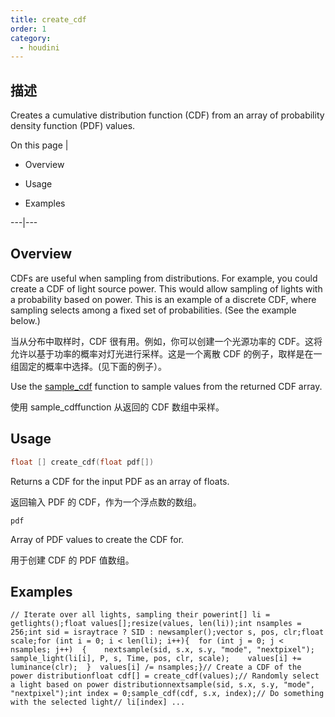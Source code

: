 ```yaml
---
title: create_cdf
order: 1
category:
  - houdini
---
```

    
## 描述

Creates a cumulative distribution function (CDF) from an array of probability
density function (PDF) values.

On this page |

- Overview

- Usage

- Examples

---|---

## Overview

CDFs are useful when sampling from distributions. For example, you could
create a CDF of light source power. This would allow sampling of lights with a
probability based on power. This is an example of a discrete CDF, where
sampling selects among a fixed set of probabilities. (See the example below.)

当从分布中取样时，CDF 很有用。例如，你可以创建一个光源功率的 CDF。这将允许以基于功率的概率对灯光进行采样。这是一个离散 CDF 的例子，取样是在一组固定的概率中选择。(见下面的例子）。

Use the [sample_cdf](sample_cdf.html "Samples a cumulative distribution
function (CDF).") function to sample values from the returned CDF array.

使用 sample_cdffunction 从返回的 CDF 数组中采样。

## Usage

```c
float [] create_cdf(float pdf[])
```

Returns a CDF for the input PDF as an array of floats.

返回输入 PDF 的 CDF，作为一个浮点数的数组。

`pdf`

Array of PDF values to create the CDF for.

用于创建 CDF 的 PDF 值数组。

## Examples

    // Iterate over all lights, sampling their powerint[] li = getlights();float values[];resize(values, len(li));int nsamples = 256;int sid = israytrace ? SID : newsampler();vector s, pos, clr;float scale;for (int i = 0; i < len(li); i++){  for (int j = 0; j < nsamples; j++)  {    nextsample(sid, s.x, s.y, "mode", "nextpixel");    sample_light(li[i], P, s, Time, pos, clr, scale);    values[i] += luminance(clr);  }  values[i] /= nsamples;}// Create a CDF of the power distributionfloat cdf[] = create_cdf(values);// Randomly select a light based on power distributionnextsample(sid, s.x, s.y, "mode", "nextpixel");int index = 0;sample_cdf(cdf, s.x, index);// Do something with the selected light// li[index] ...
